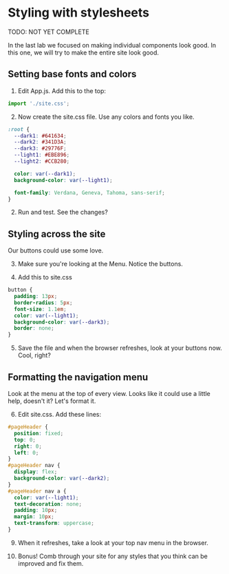 # Styling with stylesheets
TODO: NOT YET COMPLETE
<!-- Time: 10 minutes -->

<!-- TODO: RAP, make the finalized version look great and then move it here.
TODO: Use css to make the .cartItem look good.
Main menu
cartItem
Responsive design -->

In the last lab we focused on making individual components look good. In this one, we will try to make the entire site look good.

## Setting base fonts and colors
1. Edit App.js. Add this to the top:
```JavaScript
import './site.css';
```
2. Now create the site.css file. Use any colors and fonts you like.
```CSS
:root {
  --dark1: #641634;
  --dark2: #341D3A;
  --dark3: #29776F;
  --light1: #EBE896;
  --light2: #CCB280;

  color: var(--dark1);
  background-color: var(--light1);

  font-family: Verdana, Geneva, Tahoma, sans-serif;
}
```
2. Run and test. See the changes?

## Styling across the site
Our buttons could use some love.

3. Make sure you're looking at the Menu. Notice the buttons.

4. Add this to site.css
```CSS
button {
  padding: 13px;
  border-radius: 5px;
  font-size: 1.1em;
  color: var(--light1);
  background-color: var(--dark3);
  border: none;
}
```

5. Save the file and when the browser refreshes, look at your buttons now. Cool, right?

## Formatting the navigation menu
Look at the menu at the top of every view. Looks like it could use a little help, doesn't it? Let's format it.

6. Edit site.css. Add these lines:
```CSS
#pageHeader {
  position: fixed;
  top: 0;
  right: 0;
  left: 0;
}
#pageHeader nav {
  display: flex;
  background-color: var(--dark2);
}
#pageHeader nav a {
  color: var(--light1);
  text-decoration: none;
  padding: 10px;
  margin: 10px;
  text-transform: uppercase;
}
```

9.  When it refreshes, take a look at your top nav menu in the browser. 

10. Bonus! Comb through your site for any styles that you think can be improved and fix them.